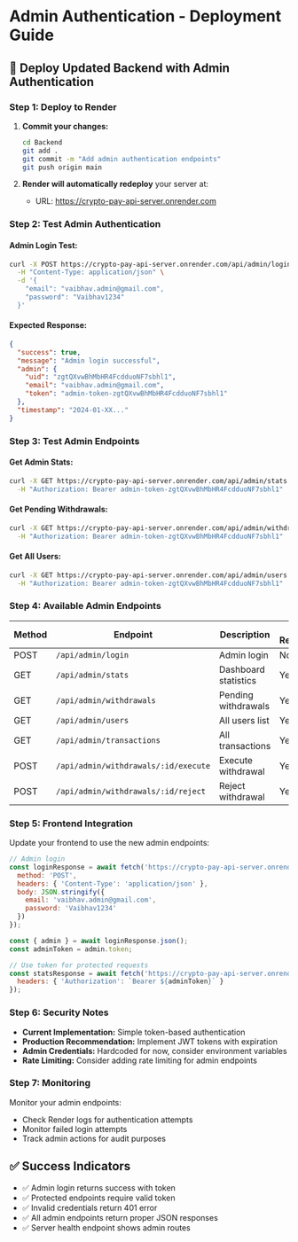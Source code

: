 # Admin Authentication - Deployment Guide

## 🚀 Deploy Updated Backend with Admin Authentication

### Step 1: Deploy to Render
1. **Commit your changes:**
   ```bash
   cd Backend
   git add .
   git commit -m "Add admin authentication endpoints"
   git push origin main
   ```

2. **Render will automatically redeploy** your server at:
   - URL: https://crypto-pay-api-server.onrender.com

### Step 2: Test Admin Authentication

#### **Admin Login Test:**
```bash
curl -X POST https://crypto-pay-api-server.onrender.com/api/admin/login \
  -H "Content-Type: application/json" \
  -d '{
    "email": "vaibhav.admin@gmail.com",
    "password": "Vaibhav1234"
  }'
```

#### **Expected Response:**
```json
{
  "success": true,
  "message": "Admin login successful",
  "admin": {
    "uid": "zgtQXvwBhMbHR4FcdduoNF7sbhl1",
    "email": "vaibhav.admin@gmail.com",
    "token": "admin-token-zgtQXvwBhMbHR4FcdduoNF7sbhl1"
  },
  "timestamp": "2024-01-XX..."
}
```

### Step 3: Test Admin Endpoints

#### **Get Admin Stats:**
```bash
curl -X GET https://crypto-pay-api-server.onrender.com/api/admin/stats \
  -H "Authorization: Bearer admin-token-zgtQXvwBhMbHR4FcdduoNF7sbhl1"
```

#### **Get Pending Withdrawals:**
```bash
curl -X GET https://crypto-pay-api-server.onrender.com/api/admin/withdrawals \
  -H "Authorization: Bearer admin-token-zgtQXvwBhMbHR4FcdduoNF7sbhl1"
```

#### **Get All Users:**
```bash
curl -X GET https://crypto-pay-api-server.onrender.com/api/admin/users \
  -H "Authorization: Bearer admin-token-zgtQXvwBhMbHR4FcdduoNF7sbhl1"
```

### Step 4: Available Admin Endpoints

| Method | Endpoint | Description | Auth Required |
|--------|----------|-------------|----------------|
| POST | `/api/admin/login` | Admin login | No |
| GET | `/api/admin/stats` | Dashboard statistics | Yes |
| GET | `/api/admin/withdrawals` | Pending withdrawals | Yes |
| GET | `/api/admin/users` | All users list | Yes |
| GET | `/api/admin/transactions` | All transactions | Yes |
| POST | `/api/admin/withdrawals/:id/execute` | Execute withdrawal | Yes |
| POST | `/api/admin/withdrawals/:id/reject` | Reject withdrawal | Yes |

### Step 5: Frontend Integration

Update your frontend to use the new admin endpoints:

```javascript
// Admin login
const loginResponse = await fetch('https://crypto-pay-api-server.onrender.com/api/admin/login', {
  method: 'POST',
  headers: { 'Content-Type': 'application/json' },
  body: JSON.stringify({
    email: 'vaibhav.admin@gmail.com',
    password: 'Vaibhav1234'
  })
});

const { admin } = await loginResponse.json();
const adminToken = admin.token;

// Use token for protected requests
const statsResponse = await fetch('https://crypto-pay-api-server.onrender.com/api/admin/stats', {
  headers: { 'Authorization': `Bearer ${adminToken}` }
});
```

### Step 6: Security Notes

- **Current Implementation:** Simple token-based authentication
- **Production Recommendation:** Implement JWT tokens with expiration
- **Admin Credentials:** Hardcoded for now, consider environment variables
- **Rate Limiting:** Consider adding rate limiting for admin endpoints

### Step 7: Monitoring

Monitor your admin endpoints:
- Check Render logs for authentication attempts
- Monitor failed login attempts
- Track admin actions for audit purposes

## ✅ Success Indicators

- ✅ Admin login returns success with token
- ✅ Protected endpoints require valid token
- ✅ Invalid credentials return 401 error
- ✅ All admin endpoints return proper JSON responses
- ✅ Server health endpoint shows admin routes
